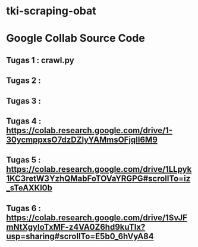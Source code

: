 # tki-scraping-obat
# Google Collab Source Code
## Tugas 1 : crawl.py
## Tugas 2 : 
## Tugas 3 : 
## Tugas 4 : https://colab.research.google.com/drive/1-30ycmppxsO7dzDZlyYAMmsOFjqIl6M9 
## Tugas 5 : https://colab.research.google.com/drive/1LLpyk1KC3retW3YzhQMabFoTOVaYRGPG#scrollTo=iz_sTeAXKl0b
## Tugas 6 : https://colab.research.google.com/drive/1SvJFmNtXgyIoTxMF-z4VA0Z6hd9kuTIx?usp=sharing#scrollTo=E5b0_6hVyA84
